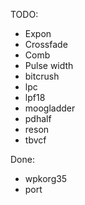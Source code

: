 TODO: 
* Expon 
* Crossfade
* Comb
* Pulse width
* bitcrush
* lpc
* lpf18
* moogladder
* pdhalf
* reson
* tbvcf

Done: 
* wpkorg35
* port